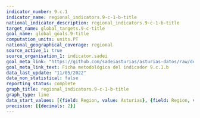 ```yaml
---
indicator_number: 9.c.1
indicator_name: regional_indicators.9-c-1-b-title
national_indicator_description: regional_indicators.9-c-1-b-title
target_name: global_targets.9-c-title
goal_name: global_goals.9-title
computation_units: units.PT
national_geographical_coverage: regional
source_active_1: true
source_organisation_1: indicator.sadei
goal_meta_link: "https://github.com/sadeiasturias/asturias-datos/raw/develop/descargas/metodologia/9.c.1.b.pdf"
goal_meta_link_text: Ficha metodológica del indicador 9.c.1.b
data_last_update: "11/05/2022"
data_non_statistical: false
reporting_status: complete
graph_title: regional_indicators.9-c-1-b-title
graph_type: line
data_start_values: [{field: Region, value: Asturias}, {field: Region, value: España}]
precision: [{decimals: 2}]
---
```

